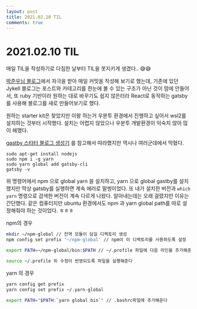 ```yaml
---
layout: post
title: 2021.02.10 TIL
comments: true
---
```


# 2021.02.10 TIL

매일 TIL을 작성하기로 다짐한 날부터 TIL을 못지키게 생겼다.. 😅😅

[박준우님 블로그](https://junwoo45.github.io/2019-09-10-til_%ED%9B%84%EA%B8%B0/)에서 자극을 받아 매일 커밋을 작성해 보기로 했는데, 기존에 있던 Jykell 블로그는 포스트와 카테고리를 한눈에 볼 수 있는 구조가 아닌 것이 맘에 안들어서, 또 ruby 기반이라 원하는 대로 바꾸기도 쉽지 않은터라 React로 동작하는 gatsby를 사용해 블로그를 새로 만들어보기로 했다.

원하는 starter kit은 찾았지만 이왕 하는거 우분투 환경에서 진행하고 싶어서 wsl2를 설치하는 것부터 시작했다. 설치는 어렵지 않았으나 우분투 개발환경이 익숙치 않아 많이 헤맸다.

[gastby 스타터 블로그 생성기](https://dyjh-blog.netlify.app/posts/2020-gatsby-blog#wsl2%EC%97%90%EC%84%9C-gatsby-%EA%B0%9C%EB%B0%9C%ED%99%98%EA%B2%BD-%EB%A7%8C%EB%93%A4%EA%B8%B0) 를 참고해서 따라했지만 역시나 여러군데에서 막혔다.

```shell
sudo apt-get install nodejs
sudo npm i -g yarn
sudo yarn global add gatsby-cli
gatsby -v
```

위 명령어에서 npm 으로 global yarn 을 설치하고, yarn 으로 global gastby를 설치했지만 막상 gatsby를 실행하면 계속 에러로 말썽이었다. 또 내가 설치한 버전과 `which yarn` 명령으로 검색한 버전이 계속 다르게 나왔다. 알아내는데는 오래 걸렸지만 이유는 간단했다. 같은 컴퓨터지만 ubuntu 환경에서도 npm 과 yarn global path를 따로 설정해줘야 하는 것이었다. ㅎㅎㅎ

npm의 경우

```sh
mkdir ~/npm-global // 전역 모듈이 담길 디렉토리 생성
npm config set prefix '~/npm-global' // npm이 이 디렉토리를 사용하도록 설정

export PATH=~/npm-global/bin:$PATH // ~/.profile 파일에 다음 라인을 추가해준다

source ~/.profile 위 수정이 반영되도록 파일을 실행해준다
```

yarn 의 경우

```sh
yarn config get prefix
yarn config set prefix ~/.yarn-global

export PATH="$PATH:`yarn global bin`" // .bashrc파일에 추가해준다
```
